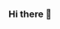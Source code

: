### Hi there 👋

<!--
**NishatKashem/NishatKashem** is a ✨ _special_ ✨ repository because its `README.md` (this file) appears on your GitHub profile.

Here are some ideas to get you started:

- 🌱 I’m currently learning php.
